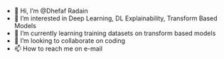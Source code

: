 - 👋 Hi, I’m @Dhefaf Radain
- 👀 I’m interested in Deep Learning, DL Explainability, Transform Based Models
- 🌱 I’m currently learning training datasets on transform based models
- 💞️ I’m looking to collaborate on coding
- 📫 How to reach me on e-mail

<!---
Dhefaf/Dhefaf is a ✨ special ✨ repository because its `README.md` (this file) appears on your GitHub profile.
You can click the Preview link to take a look at your changes.
--->
